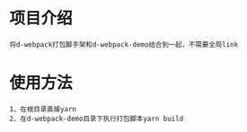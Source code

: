 # 项目介绍

    将d-webpack打包脚手架和d-webpack-demo结合到一起，不需要全局link

# 使用方法

    1、在根目录直接yarn
    2、在d-webpack-demo目录下执行打包脚本yarn build

